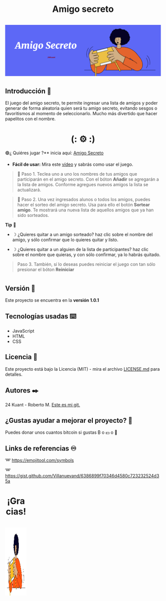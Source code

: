 
<div align="center">
  <h1 align="center">
     Amigo secreto
    <br />
    <br />
    <a href="https://24kuant.github.io/challenge-amigo-secreto/">
      <img src="https://github.com/24Kuant/challenge-amigo-secreto/blob/main/assets/amigo-secreto-02.png" alt="♨️ imagen-amigo-secreto ⚙️">
    </a>
  </h1>
</div>

## Introducción 🚀
El juego del amigo secreto, te permite ingresar una lista de amigos y poder generar de forma aleatoria quien será tu amigo secreto, evitando sesgos o favoritismos al momento de seleccionarlo. Mucho más divertido que hacer papelitos con el nombre. 
 <h1 align="center">  (: ⚙️ :) </h1>
 
🟢¿ Quiéres jugar ?** inicia aquí:  <a href="https://24kuant.github.io/challenge-amigo-secreto/"> Amigo Secreto </a>
 
- **Fácil de usar:**  Mira este  <a href="https://github.com/24Kuant/challenge-amigo-secreto/blob/main/assets/video/uso-de-amigo-secreto.mp4">vídeo</a> y sabrás como usar el juego.
  
>🔶 Paso 1. Teclea uno a uno los nombres de tus amigos que participarán en el amigo secreto. Con el bóton <b>Añadir</b> se agregarán a la lista de amigos. Conforme agregues nuevos amigos la lista se actualizará.

>🔶 Paso 2. Una vez ingresados alunos o todos los amigos, puedes hacer el sorteo del amigo secreto. Usa para ello el botón <b>Sortear amigo</b>. Te mostrará una nueva lista de aquellos amigos que ya han sido sorteados.

**Tip** 🔧

+ ☽ ¿Quieres quitar a un amigo sorteado? haz clic sobre el nombre del amigo, y sólo confirmar que lo quieres quitar y listo.

+ ☽ ¿Quieres quitar a un alguien de la lista de participantes? haz clic sobre el nombre que quieras, y con sólo confirmar, ya lo habrás quitado.

> Paso 3. También, sí lo deseas puedes reiniciar el juego con tan sólo presionar el bóton <b>Reiniciar</b>
#

## Versión 📌
 Este proyecto se encuentra en la <b>versión 1.0.1</b>

## Tecnologías usadas ⌨️
- JavaScript
- HTML
- CSS

## Licencia 📄
 Este proyecto está bajo la Licencia (MIT) - mira el archivo [LICENSE.md](LICENSE.md) para detalles.

 ## Autores ✒️
 24 Kuant - Roberto M.  <a href="https://github.com/24Kuant/"> Este es mi git.</a>

## ¿Gustas ayudar a mejorar el proyecto? 🎁
  Puedes donar unos cuantos bitcoin si gustas ₿ o 💵 o 💱

## Links de referencias ♾️
   ➿ https://emojitool.com/symbols
   
   ➿ https://gist.github.com/Villanuevand/6386899f70346d4580c723232524d35a
   
##
 <div align="center" style=" height: 70px; width: 70px;">
  <h1 align="center">
     ¡Gracias!
    <br />
    <br />
      <img src="https://github.com/24Kuant/challenge-amigo-secreto/blob/main/assets/amigo-secreto.png"  width="620px" height="220px" alt="♨️ imagen-amigo-secreto ⚙️">
  </h1>
</div>
